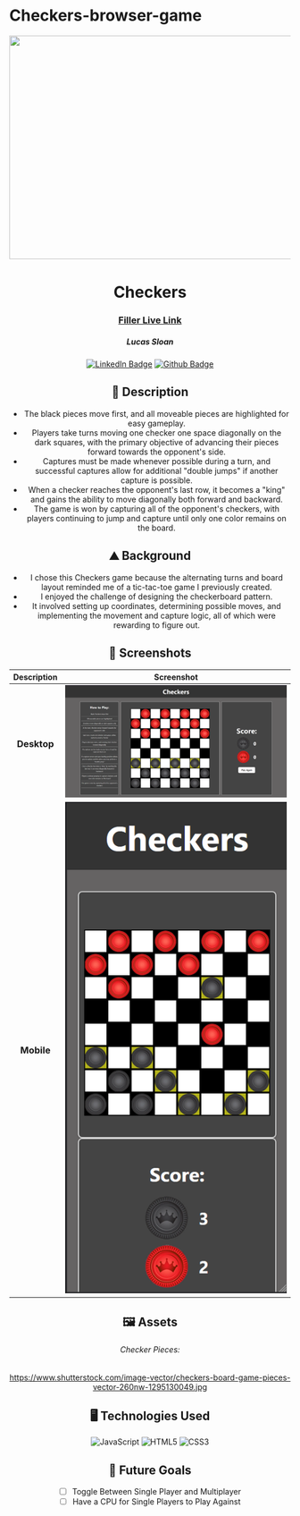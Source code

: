 # Checkers-browser-game
<div id="header" align="center">

  <img src="https://images.pexels.com/photos/7566201/pexels-photo-7566201.jpeg?auto=compress&cs=tinysrgb&w=1260&h=750&dpr=2" width="800" height="400">

</div>

<div id="description" align="center">

  # Checkers

  ### [Filler Live Link](https://github.com/Lucas-Sloan/checkers-browser-game)

  ##### Lucas Sloan

  [![LinkedIn Badge](https://img.shields.io/badge/%40LucasSloan-black?style=flat&logo=LinkedIn&logoColor=blue)](https://www.linkedin.com/in/lucas-sloan-892802211)
  [![Github Badge](https://img.shields.io/badge/%40LucasSloan-black?style=flat&logo=Github&logoColor=white)](https://github.com/Lucas-Sloan)


  ## :pencil: Description

 - The black pieces move first, and all moveable pieces are highlighted for easy gameplay. 
 - Players take turns moving one checker one space diagonally on the dark squares, with the primary objective of advancing their pieces forward towards the opponent's side. 
 - Captures must be made whenever possible during a turn, and successful captures allow for additional "double jumps" if another capture is possible. 
 - When a checker reaches the opponent's last row, it becomes a "king" and gains the ability to move diagonally both forward and backward. 
 - The game is won by capturing all of the opponent's checkers, with players continuing to jump and capture until only one color remains on the board.

 ## :mountain: Background

 - I chose this Checkers game because the alternating turns and board layout reminded me of a tic-tac-toe game I previously created.
 - I enjoyed the challenge of designing the checkerboard pattern. 
 - It involved setting up coordinates, determining possible moves, and implementing the movement and capture logic, all of which were rewarding to figure out.

</div>

<div id="screenshots" align="center">

  ## :camera_flash: Screenshots 

  | Description       | Screenshot                                                |
  |:-----------------:|-----------------------------------------------------------|
  | <h3>Desktop</h3>  | <img src="images/checkers-board.png" width="700" />       |
  | <h3 align="center">Mobile</h3> | <img src="images/checkers-mobile.png" width="700" /> |


</div>


<div id="assets" align="center">

## :framed_picture: Assets
######  Checker Pieces:
https://www.shutterstock.com/image-vector/checkers-board-game-pieces-vector-260nw-1295130049.jpg

## :desktop_computer: Technologies Used
![JavaScript](https://img.shields.io/badge/-JavaScript-05122A?style=flat&logo=javascript)
![HTML5](https://img.shields.io/badge/-HTML5-05122A?style=flat&logo=html5)
![CSS3](https://img.shields.io/badge/-CSS-05122A?style=flat&logo=css3)

## :satellite: Future Goals

- [ ] Toggle Between Single Player and Multiplayer
- [ ] Have a CPU for Single Players to Play Against

</div>
